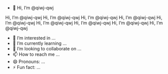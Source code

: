 - 👋 Hi, I’m @qiwj-qwj

 Hi, I’m @qiwj-qwj Hi, I’m @qiwj-qwj Hi, I’m @qiwj-qwj Hi, I’m @qiwj-qwj Hi, I’m @qiwj-qwj Hi, I’m @qiwj-qwj Hi, I’m @qiwj-qwj Hi, I’m @qiwj-qwj Hi, I’m @qiwj-qwj

- 👀 I’m interested in ...
- 🌱 I’m currently learning ...
- 💞️ I’m looking to collaborate on ...
- 📫 How to reach me ...
- 😄 Pronouns: ...
- ⚡ Fun fact: ...

<!---
qiwj-qwj/qiwj-qwj is a ✨ special ✨ repository because its `README.md` (this file) appears on your GitHub profile.
You can click the Preview link to take a look at your changes.
--->
